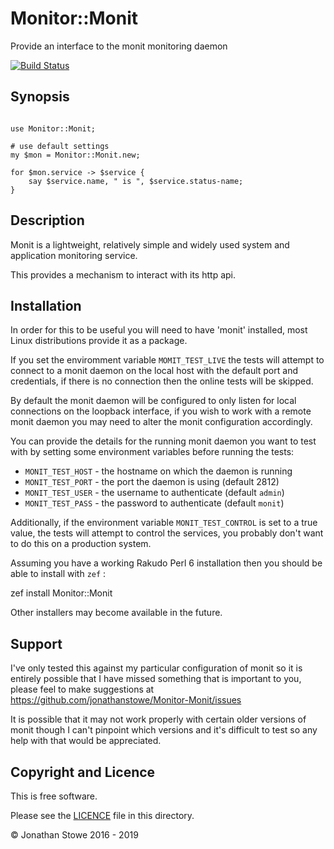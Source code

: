 # Monitor::Monit

Provide an interface to the monit monitoring daemon

[![Build Status](https://travis-ci.org/jonathanstowe/Monitor-Monit.svg?branch=master)](https://travis-ci.org/jonathanstowe/Monitor-Monit)

## Synopsis

```perl6

use Monitor::Monit;

# use default settings
my $mon = Monitor::Monit.new;

for $mon.service -> $service {
	say $service.name, " is ", $service.status-name;
}

```

## Description

Monit is a lightweight, relatively simple and widely used system
and application monitoring service.

This provides a mechanism to interact with its http api.

## Installation

In order for this to be useful you will need to have 'monit' installed,
most Linux distributions provide it as a package.

If you set the enviromment variable ```MOMIT_TEST_LIVE``` the tests will
attempt to connect to a monit daemon on the local host with the default
port and credentials, if there is no connection then the online tests
will be skipped.

By default the monit daemon will be configured to only listen for local
connections on the loopback interface, if you wish to work with a remote
monit daemon you may need to alter the monit configuration accordingly.

You can provide the details for the running monit daemon you want to test
with by setting some environment variables before running the tests:

   * ```MONIT_TEST_HOST```  - the hostname on which the daemon is running
   * ```MONIT_TEST_PORT```  - the port the daemon is using (default 2812)
   * ```MONIT_TEST_USER```  - the username to authenticate (default ```admin```)
   * ```MONIT_TEST_PASS```  - the password to authenticate (default ```monit```)

Additionally, if the environment variable ```MONIT_TEST_CONTROL``` is set to
a true value, the tests will attempt to control the services, you probably don't
want to do this on a production system.

Assuming you have a working Rakudo Perl 6 installation then you should be able
to install with ```zef``` :

   zef install Monitor::Monit

Other installers may become available in the future.

## Support

I've only tested this against my particular configuration of monit so it is
entirely possible that I have missed something that is important to you,
please feel to make suggestions at https://github.com/jonathanstowe/Monitor-Monit/issues

It is possible that it may not work properly with certain older versions of
monit though I can't pinpoint which versions and it's difficult to test so
any help with that would be appreciated.

## Copyright and Licence

This is free software.

Please see the [LICENCE](LICENCE) file in this directory.

© Jonathan Stowe 2016 - 2019
